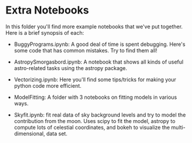 # Extra Notebooks

In this folder you'll find more example notebooks that we've put together.
Here is a brief synopsis of each:

* BuggyPrograms.ipynb:  A good deal of time is spent debugging. Here's some
  code that has common mistakes. Try to find them all!

* AstropySmorgasbord.ipynb: A notebook that shows all kinds of useful
  astro-related tasks using the astropy package.
  
* Vectorizing.ipynb:  Here you'll find some tips/tricks for making your
  python code more efficient.

* ModelFitting:  A folder with 3 notebooks on fitting models in various
  ways.

* Skyfit.ipynb: fit real data of sky background levels and try to model the 
  contribution from the moon. Uses scipy to fit the model, astropy to compute
  lots of celestial coordinates, and bokeh to visualize the multi-dimensional,
  data set.
